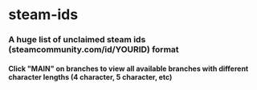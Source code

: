 # steam-ids
<h3>A huge list of unclaimed steam ids (steamcommunity.com/id/YOURID) format</h3>
<h4>Click "MAIN" on branches to view all available branches with different character lengths (4 character, 5 character, etc)</h4>

